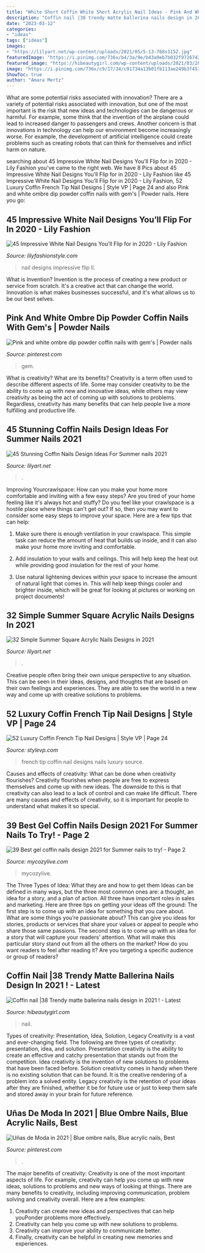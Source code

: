 ```yaml
---
title: "White Short Coffin White Short Acrylic Nail Ideas - Pink And White Ombre Dip Powder Coffin Nails With Gem&#039;s"
description: "Coffin nail |38 trendy matte ballerina nails design in 2021 !"
date: "2023-03-12"
categories:
- "ideas"
tags: ["ideas"]
images:
- "https://lilyart.net/wp-content/uploads/2021/05/5-13-768x1152.jpg"
featuredImage: "https://i.pinimg.com/736x/b4/3a/9e/b43a9eb7b032f9726742a16abb777c42.jpg"
featured_image: "https://hibeautygirl.com/wp-content/uploads/2021/03/28-7.jpg"
image: "https://i.pinimg.com/736x/c9/17/34/c91734a13b01fb113ae249b3f4535f54.jpg"
ShowToc: true
author: "Amara Mertz"
---
```



What are some potential risks associated with innovation?
There are a variety of potential risks associated with innovation, but one of the most important is the risk that new ideas and technologies can be dangerous or harmful. For example, some think that the invention of the airplane could lead to increased danger to passengers and crews. Another concern is that innovations in technology can help our environment become increasingly worse. For example, the development of artificial intelligence could create problems such as creating robots that can think for themselves and inflict harm on nature.

	

		
searching about 45 Impressive White Nail Designs You’ll Flip for in 2020 - Lily Fashion you've came to the right web. We have 8 Pics about 45 Impressive White Nail Designs You’ll Flip for in 2020 - Lily Fashion like 45 Impressive White Nail Designs You’ll Flip for in 2020 - Lily Fashion, 52 Luxury Coffin French Tip Nail Designs | Style VP | Page 24 and also Pink and white ombre dip powder coffin nails with gem&#039;s | Powder nails. Here you go:
		
    
## 45 Impressive White Nail Designs You’ll Flip For In 2020 - Lily Fashion

<img loading=lazy src="https://lilyfashionstyle.com/wp-content/uploads/2020/02/4-24.jpg" onerror="this.onerror=null;this.src='https://tse4.mm.bing.net/th?id=OIP.4uRq8CP8uSba3c1VuOV6PQHaLD&amp;pid=15.1';" alt="45 Impressive White Nail Designs You’ll Flip for in 2020 - Lily Fashion">

_Source: lilyfashionstyle.com_

>nail designs impressive flip ll. 

	

What is Invention?
Invention is the process of creating a new product or service from scratch. It's a creative act that can change the world. Innovation is what makes businesses successful, and it's what allows us to be our best selves.

    
## Pink And White Ombre Dip Powder Coffin Nails With Gem&#039;s | Powder Nails

<img loading=lazy src="https://i.pinimg.com/736x/c9/17/34/c91734a13b01fb113ae249b3f4535f54.jpg" onerror="this.onerror=null;this.src='https://tse1.mm.bing.net/th?id=OIP.-7XbFZDl0HBBZis0ogwFKgHaJ3&amp;pid=15.1';" alt="Pink and white ombre dip powder coffin nails with gem&#039;s | Powder nails">

_Source: pinterest.com_

>gem. 

	

What is creativity? What are its benefits?
Creativity is a term often used to describe different aspects of life. Some may consider creativity to be the ability to come up with new and innovative ideas, while others may view creativity as being the act of coming up with solutions to problems. Regardless, creativity has many benefits that can help people live a more fulfilling and productive life.

    
## 45 Stunning Coffin Nails Design Ideas For Summer Nails 2021

<img loading=lazy src="https://lilyart.net/wp-content/uploads/2021/05/22-9.jpg" onerror="this.onerror=null;this.src='https://tse4.mm.bing.net/th?id=OIP.5I-otoqsEoANKQAOORZsPAHaLH&amp;pid=15.1';" alt="45 Stunning Coffin Nails Design Ideas For Summer nails 2021">

_Source: lilyart.net_

>. 

	

Improving Yourcrawlspace: How can you make your home more comfortable and inviting with a few easy steps?
Are you tired of your home feeling like it's always hot and stuffy? Do you feel like your crawlspace is a hostile place where things can't get out? If so, then you may want to consider some easy steps to improve your space. Here are a few tips that can help:
1. Make sure there is enough ventilation in your crawlspace. This simple task can reduce the amount of heat that builds up inside, and it can also make your home more inviting and comfortable.

2. Add insulation to your walls and ceilings. This will help keep the heat out while providing good insulation for the rest of your home.

3. Use natural lightening devices within your space to increase the amount of natural light that comes in. This will help keep things cooler and brighter inside, which will be great for looking at pictures or working on project documents!

    
## 32 Simple Summer Square Acrylic Nails Designs In 2021

<img loading=lazy src="https://lilyart.net/wp-content/uploads/2021/05/5-13-768x1152.jpg" onerror="this.onerror=null;this.src='https://tse3.mm.bing.net/th?id=OIP.Xm4AzMwE036PrlrWfCxeEAHaLH&amp;pid=15.1';" alt="32 Simple Summer Square Acrylic Nails Designs in 2021">

_Source: lilyart.net_

>. 

	

Creative people often bring their own unique perspective to any situation. This can be seen in their ideas, designs, and thoughts that are based on their own feelings and experiences. They are able to see the world in a new way and come up with creative solutions to problems.

    
## 52 Luxury Coffin French Tip Nail Designs | Style VP | Page 24

<img loading=lazy src="http://www.stylevp.com/wp-content/uploads/2019/04/24-coffin-nails-french-tip.jpg" onerror="this.onerror=null;this.src='https://tse3.mm.bing.net/th?id=OIP.qgsyK5pgtkpI7MNGRc0d0gHaHZ&amp;pid=15.1';" alt="52 Luxury Coffin French Tip Nail Designs | Style VP | Page 24">

_Source: stylevp.com_

>french tip coffin nail designs nails luxury source. 

	

Causes and effects of creativity: What can be done when creativity flourishes?
Creativity flourishes when people are free to express themselves and come up with new ideas. The downside to this is that creativity can also lead to a lack of control and can make life difficult. There are many causes and effects of creativity, so it is important for people to understand what makes it so special.

    
## 39 Best Gel Coffin Nails Design 2021 For Summer Nails To Try! - Page 2

<img loading=lazy src="https://mycozylive.com/wp-content/uploads/2021/05/12.jpg" onerror="this.onerror=null;this.src='https://tse2.mm.bing.net/th?id=OIP.aYT8z1U_pHWvvykSpNj3rgHaLH&amp;pid=15.1';" alt="39 Best gel coffin nails design 2021 for Summer nails to try! - Page 2">

_Source: mycozylive.com_

>mycozylive. 

	

The Three Types of Idea: What they are and how to get them
Ideas can be defined in many ways, but the three most common ones are: a thought, an idea for a story, and a plan of action. All three have important roles in sales and marketing. Here are three tips on getting your ideas off the ground: 
The first step is to come up with an idea for something that you care about. What are some things you’re passionate about? This can give you ideas for stories, products or services that share your values or appeal to people who share those same passions. 
The second step is to come up with an idea for a story that will capture your readers’ attention. What will make this particular story stand out from all the others on the market? How do you want readers to feel after reading it? Are you targeting a specific audience or group of readers?

    
## Coffin Nail |38 Trendy Matte Ballerina Nails Design In 2021 ! - Latest

<img loading=lazy src="https://hibeautygirl.com/wp-content/uploads/2021/03/28-7.jpg" onerror="this.onerror=null;this.src='https://tse1.mm.bing.net/th?id=OIP.fdbs4JdXLNfA5kYByxfsMwHaMo&amp;pid=15.1';" alt="Coffin nail |38 Trendy matte ballerina nails design in 2021 ! - Latest">

_Source: hibeautygirl.com_

>nail. 

	

Types of creativity: Presentation, Idea, Solution, Legacy
Creativity is a vast and ever-changing field. The following are three types of creativity: presentation, idea, and solution. Presentation creativity is the ability to create an effective and catchy presentation that stands out from the competition. Idea creativity is the invention of new solutions to problems that have been faced before. Solution creativity comes in handy when there is no existing solution that can be found. It is the creative rendering of a problem into a solved entity. Legacy creativity is the retention of your ideas after they are finished, whether it be for future use or just to keep them safe and stored away in your brain for future reference.

    
## Uñas De Moda In 2021 | Blue Ombre Nails, Blue Acrylic Nails, Best

<img loading=lazy src="https://i.pinimg.com/736x/b4/3a/9e/b43a9eb7b032f9726742a16abb777c42.jpg" onerror="this.onerror=null;this.src='https://tse3.mm.bing.net/th?id=OIP.XBF5D_UX8qLydlKr6j6E3QHaLG&amp;pid=15.1';" alt="Uñas de Moda in 2021 | Blue ombre nails, Blue acrylic nails, Best">

_Source: pinterest.com_

>. 

	

The major benefits of creativity:
Creativity is one of the most important aspects of life. For example, creativity can help you come up with new ideas, solutions to problems and new ways of looking at things. There are many benefits to creativity, including improving communication, problem solving and creativity overall. Here are a few examples:
1) Creativity can create new ideas and perspectives that can help youPonder problems more effectively.
2) Creativity can help you come up with new solutions to problems.
3) Creativity can improve your ability to communicate better.
4) Finally, creativity can be helpful in creating new memories and experiences.

